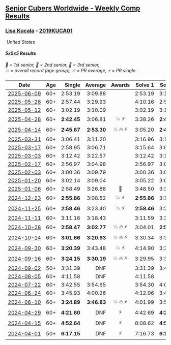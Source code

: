 <style>table {white-space: nowrap;}</style>
<link rel="stylesheet" type="text/css" href="/scw-comp/css/flags.css" />

## [Senior Cubers Worldwide - Weekly Comp Results](/scw-comp/results/)
### [Lisa Kucala](README.md) - [2019KUCA01](https://www.worldcubeassociation.org/persons/2019KUCA01?event=555)

<i class="flag flag-US" />&nbsp;United States

#### 5x5x5 Results

<span style="white-space: nowrap;">🥇 = 1st senior</span>, <span style="white-space: nowrap;">🥈 = 2nd senior</span>, <span style="white-space: nowrap;">🥉 = 3rd senior</span>, <span style="white-space: nowrap;">💥 = overall record (age group)</span>, <span style="white-space: nowrap;">🔥 = PR average</span>, <span style="white-space: nowrap;">⚡ = PR single</span>.

| Date | Age | Single | Average | Awards | Solve 1 | Solve 2 | Solve 3 | Solve 4 | Solve 5 | Video |
| :--: | :--: | --: | --: | :--: | --: | --: | --: | --: | --: | :-- |
| [2025-06-09](../../results/2025-06-09/555.md) | 60+ | 2:53.19 | 3:09.88 |  | 2:53.19 | 3:16.14 | 3:20.31 | DNS | DNS | [Desktop](https://www.facebook.com/events/2080552229022879/permalink/2089997718078330) / [Mobile](https://m.facebook.com/events/2080552229022879?view=permalink&id=2089997718078330) |
| [2025-05-26](../../results/2025-05-26/555.md) | 60+ | 2:57.44 | 3:29.93 |  | 4:10.16 | 2:57.44 | 3:22.20 | DNS | DNS | [Desktop](https://www.facebook.com/events/682673204539262/permalink/690775027062413) / [Mobile](https://m.facebook.com/events/682673204539262?view=permalink&id=690775027062413) |
| [2025-05-12](../../results/2025-05-12/555.md) | 60+ | 3:02.19 | 3:10.09 |  | 3:02.19 | 3:11.09 | 3:16.99 | DNS | DNS | [Desktop](https://www.facebook.com/events/1048583683851881/permalink/1058013776242205) / [Mobile](https://m.facebook.com/events/1048583683851881?view=permalink&id=1058013776242205) |
| [2025-04-28](../../results/2025-04-28/555.md) | 60+ | **2:42.45** | 3:06.81 | 💥 ⚡ | 3:38.26 | **2:42.45** | 2:59.72 | DNS | DNS | [Desktop](https://www.facebook.com/events/1377117046816998/permalink/1385172072678162) / [Mobile](https://m.facebook.com/events/1377117046816998?view=permalink&id=1385172072678162) |
| [2025-04-14](../../results/2025-04-14/555.md) | 60+ | **2:45.67** | **2:53.30** | 💥 🔥 ⚡ | 3:05.20 | **2:45.67** | 2:49.02 | DNS | DNS | [Desktop](https://www.facebook.com/events/557740544015249/permalink/567084599747510) / [Mobile](https://m.facebook.com/events/557740544015249?view=permalink&id=567084599747510) |
| [2025-03-31](../../results/2025-03-31/555.md) | 60+ | 3:06.41 | 3:11.20 |  | 3:16.96 | 3:10.22 | 3:06.41 | DNS | DNS | [Desktop](https://www.facebook.com/events/1215716510554915/permalink/1229801955813037) / [Mobile](https://m.facebook.com/events/1215716510554915?view=permalink&id=1229801955813037) |
| [2025-03-17](../../results/2025-03-17/555.md) | 60+ | 2:58.95 | 3:06.71 |  | 3:15.64 | 3:05.55 | 2:58.95 | DNS | DNS | [Desktop](https://www.facebook.com/events/640124968972990/permalink/649390624713091) / [Mobile](https://m.facebook.com/events/640124968972990?view=permalink&id=649390624713091) |
| [2025-03-03](../../results/2025-03-03/555.md) | 60+ | 3:12.42 | 3:22.57 |  | 3:12.42 | 3:17.20 | 3:38.09 | DNS | DNS | [Desktop](https://www.facebook.com/events/1658275441710851/permalink/1666937644177964) / [Mobile](https://m.facebook.com/events/1658275441710851?view=permalink&id=1666937644177964) |
| [2025-02-17](../../results/2025-02-17/555.md) | 60+ | 2:56.97 | 3:04.98 |  | 2:56.97 | 3:03.37 | 3:14.59 | DNS | DNS | [Desktop](https://www.facebook.com/events/932951942320656/permalink/941195154829668) / [Mobile](https://m.facebook.com/events/932951942320656?view=permalink&id=941195154829668) |
| [2025-02-03](../../results/2025-02-03/555.md) | 60+ | 3:00.36 | 3:09.79 |  | 3:00.36 | 3:08.55 | 3:20.46 | DNS | DNS | [Desktop](https://www.facebook.com/events/1130545325035871/permalink/1139424054147998) / [Mobile](https://m.facebook.com/events/1130545325035871?view=permalink&id=1139424054147998) |
| [2025-01-20](../../results/2025-01-20/555.md) | 60+ | 3:02.14 | 3:09.04 |  | 3:05.22 | 3:02.14 | 3:19.76 | DNS | DNS | [Desktop](https://www.facebook.com/events/963859128590696/permalink/972775721032370) / [Mobile](https://m.facebook.com/events/963859128590696?view=permalink&id=972775721032370) |
| [2025-01-06](../../results/2025-01-06/555.md) | 60+ | 2:58.49 | 3:26.88 | 🥉 | 3:48.50 | 3:33.64 | 2:58.49 | DNS | DNS | [Desktop](https://www.facebook.com/events/634250922593731/permalink/644333611585462) / [Mobile](https://m.facebook.com/events/634250922593731?view=permalink&id=644333611585462) |
| [2024-12-23](../../results/2024-12-23/555.md) | 60+ | **2:55.86** | 3:08.52 | 💥 ⚡ | **2:55.86** | 3:18.35 | 3:11.36 | DNS | DNS | [Desktop](https://www.facebook.com/events/611146718114819/permalink/613950114501146) / [Mobile](https://m.facebook.com/events/611146718114819?view=permalink&id=613950114501146) |
| [2024-11-25](../../results/2024-11-25/555.md) | 60+ | **2:58.46** | 3:23.40 | 💥 ⚡ | **2:58.46** | 3:25.44 | 3:46.30 | DNS | DNS | [Desktop](https://www.facebook.com/events/568276315811932/permalink/577110324928531) / [Mobile](https://m.facebook.com/events/568276315811932?view=permalink&id=577110324928531) |
| [2024-11-11](../../results/2024-11-11/555.md) | 60+ | 3:11.16 | 3:18.43 |  | 3:11.59 | 3:32.53 | 3:11.16 | DNS | DNS | [Desktop](https://www.facebook.com/events/456459500381444/permalink/465115249515869) / [Mobile](https://m.facebook.com/events/456459500381444?view=permalink&id=465115249515869) |
| [2024-10-28](../../results/2024-10-28/555.md) | 60+ | **2:58.47** | **3:02.77** | 💥 🔥 ⚡ | 3:04.01 | **2:58.47** | 3:05.82 | DNS | DNS | [Desktop](https://www.facebook.com/events/1343692439829519/permalink/1352644465600983) / [Mobile](https://m.facebook.com/events/1343692439829519?view=permalink&id=1352644465600983) |
| [2024-10-14](../../results/2024-10-14/555.md) | 60+ | **3:01.66** | **3:20.93** | 💥 🔥 ⚡ | 3:30.34 | 3:30.78 | **3:01.66** | DNS | DNS | [Desktop](https://www.facebook.com/events/1556569994978787/permalink/1566279137341206) / [Mobile](https://m.facebook.com/events/1556569994978787?view=permalink&id=1566279137341206) |
| [2024-09-30](../../results/2024-09-30/555.md) | 60+ | **3:20.39** | 3:43.48 | 💥 ⚡ | 4:14.90 | 3:35.14 | **3:20.39** | DNS | DNS | [Desktop](https://www.facebook.com/events/1448319499191380/permalink/1458230461533617) / [Mobile](https://m.facebook.com/events/1448319499191380?view=permalink&id=1458230461533617) |
| [2024-09-16](../../results/2024-09-16/555.md) | 60+ | **3:24.15** | **3:30.19** | 💥 🔥 ⚡ | 3:29.95 | 3:36.47 | **3:24.15** | DNS | DNS | [Desktop](https://www.facebook.com/events/1169142974162460/permalink/1178176306592460) / [Mobile](https://m.facebook.com/events/1169142974162460?view=permalink&id=1178176306592460) |
| [2024-09-02](../../results/2024-09-02/555.md) | 50+ | 3:31.39 | DNF |  | 3:31.39 | 3:41.19 | DNF | DNS | DNS | [Desktop](https://www.facebook.com/events/496466003310019/permalink/504147935875159) / [Mobile](https://m.facebook.com/events/496466003310019?view=permalink&id=504147935875159) |
| [2024-08-05](../../results/2024-08-05/555.md) | 60+ | 4:11.58 | DNF |  | 4:11.58 | DNF | DNS | DNS | DNS | [Desktop](https://www.facebook.com/events/843031524469348/permalink/850972723675228) / [Mobile](https://m.facebook.com/events/843031524469348?view=permalink&id=850972723675228) |
| [2024-07-22](../../results/2024-07-22/555.md) | 60+ | 3:42.55 | 3:54.65 |  | 3:54.30 | 4:07.10 | 3:42.55 | DNS | DNS | [Desktop](https://www.facebook.com/events/785148847162745/permalink/793752496302380) / [Mobile](https://m.facebook.com/events/785148847162745?view=permalink&id=793752496302380) |
| [2024-06-24](../../results/2024-06-24/555.md) | 60+ | 3:45.93 | 4:00.26 |  | 4:12.06 | 3:45.93 | 4:02.80 | DNS | DNS | [Desktop](https://www.facebook.com/events/500485402410682/permalink/509108161548406) / [Mobile](https://m.facebook.com/events/500485402410682?view=permalink&id=509108161548406) |
| [2024-06-10](../../results/2024-06-10/555.md) | 60+ | **3:24.89** | **3:46.83** | 💥 🔥 ⚡ | 4:01.99 | 3:53.61 | **3:24.89** | DNS | DNS | [Desktop](https://www.facebook.com/events/804039971828225/permalink/812249481007274) / [Mobile](https://m.facebook.com/events/804039971828225?view=permalink&id=812249481007274) |
| [2024-04-29](../../results/2024-04-29/555.md) | 60+ | **4:21.60** | DNF | ⚡ | 4:42.69 | **4:21.60** | DNS | DNS | DNS | [Desktop](https://www.facebook.com/events/457727373442774/permalink/466787502536761) / [Mobile](https://m.facebook.com/events/457727373442774?view=permalink&id=466787502536761) |
| [2024-04-15](../../results/2024-04-15/555.md) | 60+ | **4:52.64** | DNF | ⚡ | 8:08.62 | **4:52.64** | DNS | DNS | DNS | [Desktop](https://www.facebook.com/events/824973009507415/permalink/831155882222461) / [Mobile](https://m.facebook.com/events/824973009507415?view=permalink&id=831155882222461) |
| [2024-04-01](../../results/2024-04-01/555.md) | 50+ | **6:17.15** | DNF | ⚡ | 7:16.73 | **6:17.15** | DNS | DNS | DNS | [Desktop](https://www.facebook.com/events/3767623586842150/permalink/3776936595910849) / [Mobile](https://m.facebook.com/events/3767623586842150?view=permalink&id=3776936595910849) |


<!-- Global site tag (gtag.js) - Google Analytics -->
<script async src="https://www.googletagmanager.com/gtag/js?id=UA-86348435-3"></script>
<script>window.dataLayer = window.dataLayer || []; function gtag() {dataLayer.push(arguments);} gtag('js', new Date()); gtag('config', 'UA-86348435-3');</script>
